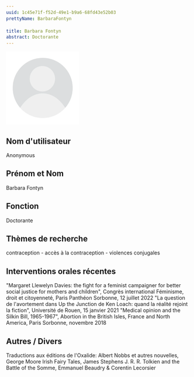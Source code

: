 ```yaml
---
uuid: 1c45e71f-f52d-49e1-b9a6-68fd43e52b03
prettyName: BarbaraFontyn

title: Barbara Fontyn
abstract: Doctorante
---
```


<img src="./avatar.webp" width="200px" />

## ﻿Nom d'utilisateur

 Anonymous

## Prénom et Nom

 Barbara Fontyn

## Fonction

 Doctorante

## Thèmes de recherche

 contraception - accès à la contraception - violences conjugales

## Interventions orales récentes

 "Margaret Llewelyn Davies: the fight for a feminist campaigner for better social justice for mothers and children", Congrès international Féminisme, droit et citoyenneté, Paris Panthéon Sorbonne, 12 juillet 2022
"La question de l'avortement dans Up the Junction de Ken Loach: quand la réalité rejoint la fiction", Université de Rouen, 15 janvier 2021
"Medical opinion and the Silkin Bill, 1965-1967", Abortion in the British Isles, France and North America, Paris Sorbonne, novembre 2018

## Autres / Divers

 Traductions aux éditions de l'Oxalide:
Albert Nobbs et autres nouvelles, George Moore
Irish Fairy Tales, James Stephens
J. R. R. Tolkien and the Battle of the Somme, Emmanuel Beaudry & Corentin Lecorsier

